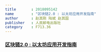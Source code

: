 ```yaml
---
title       : 2018095142
name        : "区块链2.0 : 以太坊应用开发指南"
author      : 赵其刚 陆斌 赵其国
publisher   : 人民邮电出版社
category    : F713.36
---
```


### [区块链2.0 : 以太坊应用开发指南](./index.md)
